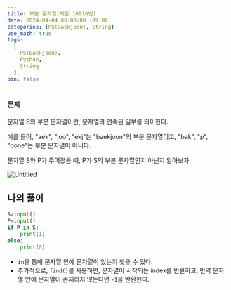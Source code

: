 ```yaml
---
title: 부분 문자열(백준 16916번)
date: 2024-04-04 00:00:00 +09:00
categories: [PS(Baekjoon), String]
use_math: true
tags:
  [
    PS(Baekjoon),
    Python,
    String
  ]
pin: false
---
```


### 문제

문자열 S의 부분 문자열이란, 문자열의 연속된 일부를 의미한다.

예를 들어, "aek", "joo", "ekj"는 "baekjoon"의 부분 문자열이고, "bak", "p", "oone"는 부분 문자열이 아니다.

문자열 S와 P가 주어졌을 때, P가 S의 부분 문자열인지 아닌지 알아보자.

![Untitled](https://github.com/gihuni99/gihuni99.github.io/assets/90080065/f5ed180a-3847-4dc2-b137-741f2b37b5a4)


## 나의 풀이

```python
S=input()
P=input()
if P in S:
    print(1)
else:
    print(0)
```

- `in`을 통해 문자열 안에 문자열이 있는지 찾을 수 있다.
- 추가적으로, `find()`를 사용하면, 문자열이 시작되는 index를 반환하고, 만약 문자열 안에 문자열이 존재하지 않는다면 `-1`을 반환한다.